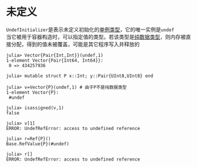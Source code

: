 # 未定义
`UndefInitializer`是表示未定义初始化的[单例类型](struct.md#字段)，它的唯一实例是`undef`\
当它被用于容器构造时，可以指定值的类型。若该类型是[纯数据类型](ref.md#纯数据类型)，则内存被直接分配，得到的值未被覆盖，可能是其它程序写入并释放的
```julia-repl
julia> Vector{Pair{Int,Int}}(undef,1)
1-element Vector{Pair{Int64, Int64}}:
 0 => 434257936

julia> mutable struct P x::Int; y::Pair{UInt8,UInt8} end

julia> v=Vector{P}(undef,1) # 由于P不是纯数据类型
1-element Vector{P}:
 #undef

julia> isassigned(v,1)
false

julia> v[1]
ERROR: UndefRefError: access to undefined reference

julia> r=Ref{P}()
Base.RefValue{P}(#undef)

julia> r[]
ERROR: UndefRefError: access to undefined reference
```
